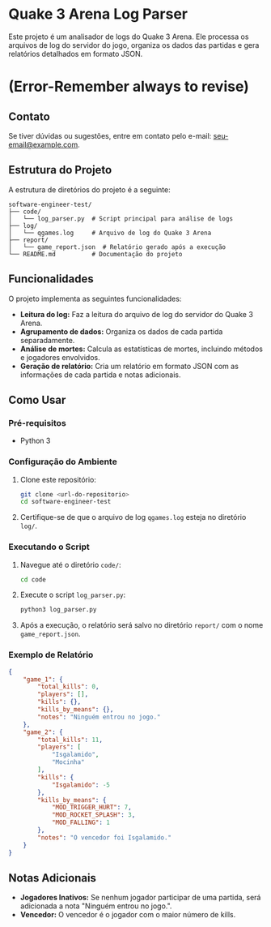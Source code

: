# Quake 3 Arena Log Parser

Este projeto é um analisador de logs do Quake 3 Arena. Ele processa os arquivos de log do servidor do jogo, organiza os dados das partidas e gera relatórios detalhados em formato JSON.

# (Error-Remember always to revise)
## Contato

Se tiver dúvidas ou sugestões, entre em contato pelo e-mail: [seu-email@example.com](mailto:seu-email@example.com).

## Estrutura do Projeto

A estrutura de diretórios do projeto é a seguinte:

```
software-engineer-test/
├── code/
│   └── log_parser.py  # Script principal para análise de logs
├── log/
│   └── qgames.log     # Arquivo de log do Quake 3 Arena
├── report/
│   └── game_report.json  # Relatório gerado após a execução
└── README.md          # Documentação do projeto
```

## Funcionalidades

O projeto implementa as seguintes funcionalidades:

- **Leitura do log:** Faz a leitura do arquivo de log do servidor do Quake 3 Arena.
- **Agrupamento de dados:** Organiza os dados de cada partida separadamente.
- **Análise de mortes:** Calcula as estatísticas de mortes, incluindo métodos e jogadores envolvidos.
- **Geração de relatório:** Cria um relatório em formato JSON com as informações de cada partida e notas adicionais.

## Como Usar

### Pré-requisitos

- Python 3

### Configuração do Ambiente

1. Clone este repositório:

   ```bash
   git clone <url-do-repositorio>
   cd software-engineer-test
   ```

2. Certifique-se de que o arquivo de log `qgames.log` esteja no diretório `log/`.

### Executando o Script

1. Navegue até o diretório `code/`:

   ```bash
   cd code
   ```

2. Execute o script `log_parser.py`:

   ```bash
   python3 log_parser.py
   ```

3. Após a execução, o relatório será salvo no diretório `report/` com o nome `game_report.json`.

### Exemplo de Relatório

```json
{
    "game_1": {
        "total_kills": 0,
        "players": [],
        "kills": {},
        "kills_by_means": {},
        "notes": "Ninguém entrou no jogo."
    },
    "game_2": {
        "total_kills": 11,
        "players": [
            "Isgalamido",
            "Mocinha"
        ],
        "kills": {
            "Isgalamido": -5
        },
        "kills_by_means": {
            "MOD_TRIGGER_HURT": 7,
            "MOD_ROCKET_SPLASH": 3,
            "MOD_FALLING": 1
        },
        "notes": "O vencedor foi Isgalamido."
    }
}
```

## Notas Adicionais

- **Jogadores Inativos:** Se nenhum jogador participar de uma partida, será adicionada a nota "Ninguém entrou no jogo.".
- **Vencedor:** O vencedor é o jogador com o maior número de kills.

